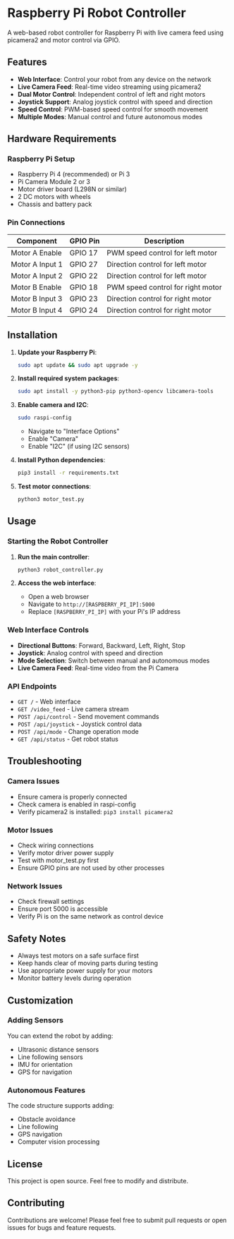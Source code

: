 # Raspberry Pi Robot Controller

A web-based robot controller for Raspberry Pi with live camera feed using picamera2 and motor control via GPIO.

## Features

- **Web Interface**: Control your robot from any device on the network
- **Live Camera Feed**: Real-time video streaming using picamera2
- **Dual Motor Control**: Independent control of left and right motors
- **Joystick Support**: Analog joystick control with speed and direction
- **Speed Control**: PWM-based speed control for smooth movement
- **Multiple Modes**: Manual control and future autonomous modes

## Hardware Requirements

### Raspberry Pi Setup
- Raspberry Pi 4 (recommended) or Pi 3
- Pi Camera Module 2 or 3
- Motor driver board (L298N or similar)
- 2 DC motors with wheels
- Chassis and battery pack

### Pin Connections

| Component | GPIO Pin | Description |
|-----------|----------|-------------|
| Motor A Enable | GPIO 17 | PWM speed control for left motor |
| Motor A Input 1 | GPIO 27 | Direction control for left motor |
| Motor A Input 2 | GPIO 22 | Direction control for left motor |
| Motor B Enable | GPIO 18 | PWM speed control for right motor |
| Motor B Input 3 | GPIO 23 | Direction control for right motor |
| Motor B Input 4 | GPIO 24 | Direction control for right motor |

## Installation

1. **Update your Raspberry Pi**:
   ```bash
   sudo apt update && sudo apt upgrade -y
   ```

2. **Install required system packages**:
   ```bash
   sudo apt install -y python3-pip python3-opencv libcamera-tools
   ```

3. **Enable camera and I2C**:
   ```bash
   sudo raspi-config
   ```
   - Navigate to "Interface Options"
   - Enable "Camera"
   - Enable "I2C" (if using I2C sensors)

4. **Install Python dependencies**:
   ```bash
   pip3 install -r requirements.txt
   ```

5. **Test motor connections**:
   ```bash
   python3 motor_test.py
   ```

## Usage

### Starting the Robot Controller

1. **Run the main controller**:
   ```bash
   python3 robot_controller.py
   ```

2. **Access the web interface**:
   - Open a web browser
   - Navigate to `http://[RASPBERRY_PI_IP]:5000`
   - Replace `[RASPBERRY_PI_IP]` with your Pi's IP address

### Web Interface Controls

- **Directional Buttons**: Forward, Backward, Left, Right, Stop
- **Joystick**: Analog control with speed and direction
- **Mode Selection**: Switch between manual and autonomous modes
- **Live Camera Feed**: Real-time video from the Pi Camera

### API Endpoints

- `GET /` - Web interface
- `GET /video_feed` - Live camera stream
- `POST /api/control` - Send movement commands
- `POST /api/joystick` - Joystick control data
- `POST /api/mode` - Change operation mode
- `GET /api/status` - Get robot status

## Troubleshooting

### Camera Issues
- Ensure camera is properly connected
- Check camera is enabled in raspi-config
- Verify picamera2 is installed: `pip3 install picamera2`

### Motor Issues
- Check wiring connections
- Verify motor driver power supply
- Test with motor_test.py first
- Ensure GPIO pins are not used by other processes

### Network Issues
- Check firewall settings
- Ensure port 5000 is accessible
- Verify Pi is on the same network as control device

## Safety Notes

- Always test motors on a safe surface first
- Keep hands clear of moving parts during testing
- Use appropriate power supply for your motors
- Monitor battery levels during operation

## Customization

### Adding Sensors
You can extend the robot by adding:
- Ultrasonic distance sensors
- Line following sensors
- IMU for orientation
- GPS for navigation

### Autonomous Features
The code structure supports adding:
- Obstacle avoidance
- Line following
- GPS navigation
- Computer vision processing

## License

This project is open source. Feel free to modify and distribute.

## Contributing

Contributions are welcome! Please feel free to submit pull requests or open issues for bugs and feature requests. 